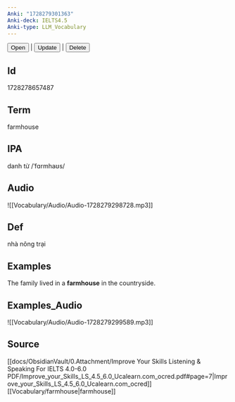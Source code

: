 ```yaml
---
Anki: "1728279301363"
Anki-deck: IELTS4.5
Anki-type: LLM_Vocabulary
---
```

<button class="anki-btn-open">Open</button> | <button class="anki-btn-update">Update</button> | <button class="anki-btn-delete">Delete</button>

## Id
1728278657487
## Term
farmhouse
## IPA
danh từ /ˈfɑrmhaʊs/
## Audio
 ![[Vocabulary/Audio/Audio-1728279298728.mp3]]
## Def
 nhà nông trại

## Examples
The family lived in a **farmhouse** in the countryside. 

## Examples_Audio
![[Vocabulary/Audio/Audio-1728279299589.mp3]]
## Source
 [[docs/ObsidianVault/0.Attachment/Improve Your Skills Listening & Speaking For IELTS 4.0-6.0 PDF/Improve_your_Skills_LS_4.5_6.0_Ucalearn.com_ocred.pdf#page=7|Improve_your_Skills_LS_4.5_6.0_Ucalearn.com_ocred]] [[Vocabulary/farmhouse|farmhouse]]